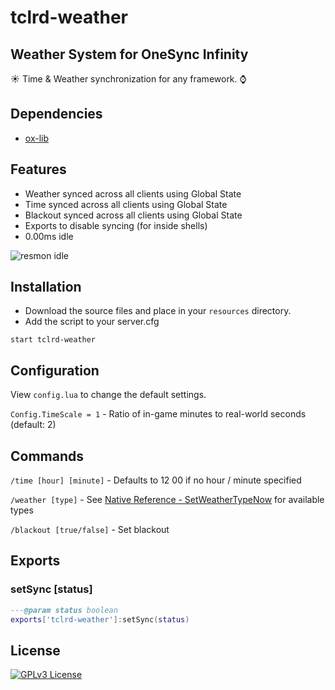 # tclrd-weather

## Weather System for OneSync Infinity

:sunny: Time & Weather synchronization for any framework. :watch:

## Dependencies

- [ox-lib](https://github.com/overextended/ox_lib)

## Features

- Weather synced across all clients using Global State
- Time synced across all clients using Global State
- Blackout synced across all clients using Global State
- Exports to disable syncing (for inside shells)
- 0.00ms idle

![resmon idle](https://i.imgur.com/WmP440g.png)

## Installation
- Download the source files and place in your `resources` directory.
- Add the script to your server.cfg
```
start tclrd-weather
```

## Configuration
View `config.lua` to change the default settings.

`Config.TimeScale = 1` - Ratio of in-game minutes to real-world seconds (default: 2)

## Commands
`/time [hour] [minute]` - Defaults to 12 00 if no hour / minute specified

`/weather [type]` - See [Native Reference - SetWeatherTypeNow](https://docs.fivem.net/docs/game-references/weather-types/) for available types

`/blackout [true/false]` - Set blackout


## Exports

### setSync [status]
```lua
---@param status boolean
exports['tclrd-weather']:setSync(status)
```

## License
[![GPLv3 License](https://img.shields.io/badge/License-GPL%20v3-yellow.svg)](https://opensource.org/licenses/)